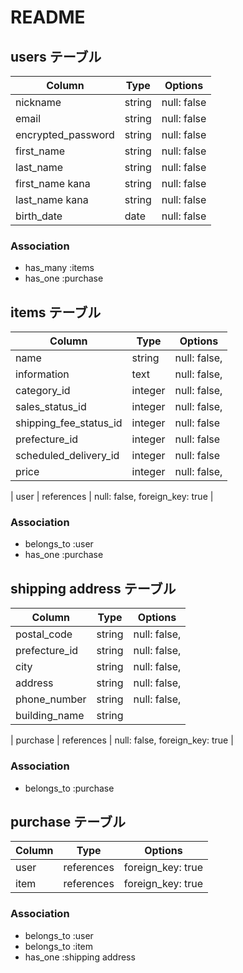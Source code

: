 # README 
  
## users テーブル 

| Column   | Type               | Options     | 
| -------- | ------             | ----------- | 
| nickname             | string | null: false | 
| email                | string | null: false | 
| encrypted_password   | string | null: false | 
| first_name           | string | null: false |            
| last_name            | string | null: false |             
| first_name kana      | string | null: false | 
| last_name kana       | string | null: false | 
| birth_date           |  date  | null: false |            

### Association 

- has_many :items 
- has_one  :purchase

  
## items テーブル  

| Column     | Type                    | Options           | 
| ------     | ----------              | ------------      | 
| name                     | string    | null: false,      | 
| information              | text      | null: false,      | 
| category_id              | integer   | null: false,      |
| sales_status_id          | integer   | null: false,      | 
| shipping_fee_status_id   | integer   | null: false       | 
| prefecture_id            | integer   | null: false       | 
| scheduled_delivery_id    | integer   | null: false       | 
| price                    | integer   | null: false,      | 

| user | references | null: false, foreign_key: true | 


### Association 

- belongs_to :user 
- has_one    :purchase 

  
##  shipping address テーブル 
| Column         | Type       | Options             | 
| ------         | ---------- | ------------        | 
| postal_code    | string     | null: false,        | 
| prefecture_id  | string     | null: false,        | 
| city           | string     | null: false,        | 
| address        | string     | null: false,        | 
| phone_number   | string     | null: false,        | 
| building_name  | string     |                     |
 
| purchase | references | null: false, foreign_key: true | 

### Association 

- belongs_to :purchase


##  purchase テーブル
| Column         | Type       | Options             | 
| ------         | ---------- | ------------        | 
|  user          | references | foreign_key: true   | 
|  item          | references | foreign_key: true   | 

### Association 

- belongs_to :user
- belongs_to :item
- has_one    :shipping address